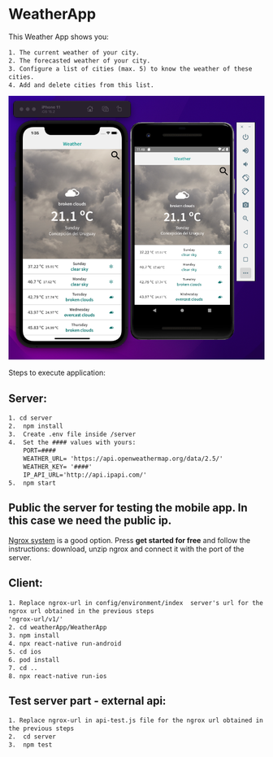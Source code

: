 # WeatherApp

This Weather App shows you:

    1. The current weather of your city.
    2. The forecasted weather of your city.
    3. Configure a list of cities (max. 5) to know the weather of these cities.
    4. Add and delete cities from this list.

![Main Screen](images/main-screen.png)

Steps to execute application:

## Server:
    1. cd server
    2.  npm install
    3.  Create .env file inside /server
    4.  Set the #### values with yours:
        PORT=####
        WEATHER_URL= 'https://api.openweathermap.org/data/2.5/'
        WEATHER_KEY= '####'
        IP_API_URL='http://api.ipapi.com/'
    5.  npm start
## Public the server for testing the mobile app. In this case we need the public ip.
 
[Ngrox system](https://ngrok.com) is a good option. 
    Press **get started for free** and follow the instructions: 
    download, unzip ngrox and connect it with the port of the server.

## Client:
    1. Replace ngrox-url in config/environment/index  server's url for the ngrox url obtained in the previous steps
    'ngrox-url/v1/'
    2. cd weatherApp/WeatherApp
    3. npm install
    4. npx react-native run-android
    5. cd ios
    6. pod install
    7. cd ..
    8. npx react-native run-ios
    

## Test server part - external api:
    1. Replace ngrox-url in api-test.js file for the ngrox url obtained in the previous steps
    2.  cd server
    3.  npm test


